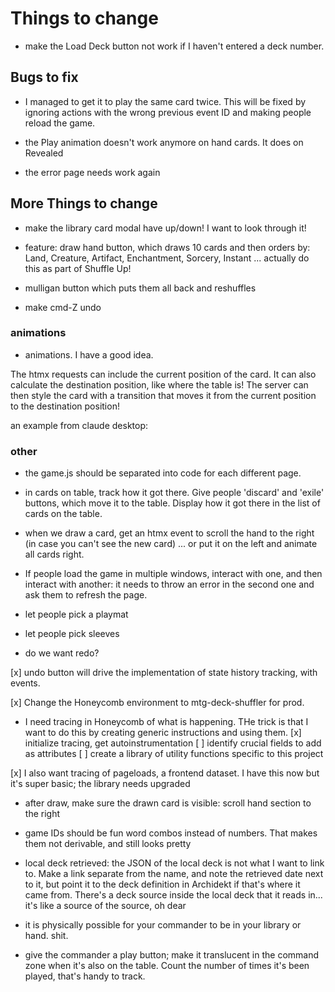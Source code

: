 # Things to change

- make the Load Deck button not work if I haven't entered a deck number.

## Bugs to fix

- I managed to get it to play the same card twice. This will be fixed by ignoring actions with the wrong previous event ID and making people reload the game.

- the Play animation doesn't work anymore on hand cards. It does on Revealed

- the error page needs work again

## More Things to change

- make the library card modal have up/down! I want to look through it!

- feature: draw hand button, which draws 10 cards and then orders by: Land, Creature, Artifact, Enchantment, Sorcery, Instant ... actually do this as part of Shuffle Up!
- mulligan button which puts them all back and reshuffles

- make cmd-Z undo

### animations

- animations. I have a good idea.

The htmx requests can include the current position of the card. It can also calculate the destination position, like where the table is! The server can then style the card with a transition that moves it from the current position to the destination position!

an example from claude desktop:
<img id="image" 
     data-current-x="100" 
     data-current-y="50"
     hx-post="/update-position"
     hx-vals="js:{currentX: document.getElementById('image').dataset.currentX, 
                  currentY: document.getElementById('image').dataset.currentY}">

### other

- the game.js should be separated into code for each different page.

- in cards on table, track how it got there. Give people 'discard' and 'exile' buttons, which move it to the table. Display how it got there in the list of cards on the table.

- when we draw a card, get an htmx event to scroll the hand to the right (in case you can't see the new card) ... or put it on the left and animate all cards right.

- If people load the game in multiple windows, interact with one, and then interact with another: it needs to throw an error in the second one and ask them to refresh the page.

- let people pick a playmat

- let people pick sleeves

- do we want redo?

[x] undo button will drive the implementation of state history tracking, with events.

[x] Change the Honeycomb environment to mtg-deck-shuffler for prod.

- I need tracing in Honeycomb of what is happening. THe trick is that I want to do this by creating generic instructions and using them.
  [x] initialize tracing, get autoinstrumentation
  [ ] identify crucial fields to add as attributes
  [ ] create a library of utility functions specific to this project

[x] I also want tracing of pageloads, a frontend dataset. I have this now but it's super basic; the library needs upgraded

- after draw, make sure the drawn card is visible: scroll hand section to the right

- game IDs should be fun word combos instead of numbers. That makes them not derivable, and still looks pretty

- local deck retrieved: the JSON of the local deck is not what I want to link to. Make a link separate from the name, and note the retrieved date next to it, but point it to the deck definition in Archidekt if that's where it came from. There's a deck source inside the local deck that it reads in... it's like a source of the source, oh dear

- it is physically possible for your commander to be in your library or hand. shit.
- give the commander a play button; make it translucent in the command zone when it's also on the table. Count the number of times it's been played, that's handy to track.
